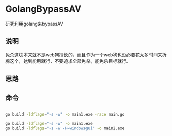 # GolangBypassAV
研究利用golang来bypassAV

## 说明
免杀这块本来就不是web狗擅长的，而且作为一个web狗也没必要花太多时间来折腾这个，达到能用就行，不要追求全部免杀，能免杀目标就行。


## 思路

## 命令

```bash

go build -ldflags="-s -w" -o main1.exe -race main.go

go build -ldflags="-s -w" -o main1.exe
go build -ldflags="-s -w -H=windowsgui" -o main2.exe

```
